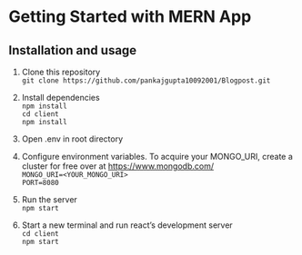 # Getting Started with MERN App

## Installation and usage

1. Clone this repository\
    `git clone https://github.com/pankajgupta10092001/Blogpost.git`
2. Install dependencies\
    `npm install`\
    `cd client`\
    `npm install`
3. Open .env in root directory
    
4. Configure environment variables. To acquire your MONGO_URI, create a cluster for free over at https://www.mongodb.com/ \
    `MONGO_URI=<YOUR_MONGO_URI>`\
    `PORT=8080`
5. Run the server\
   `npm start`
6. Start a new terminal and run react’s development server\
    `cd client`\
    `npm start`
